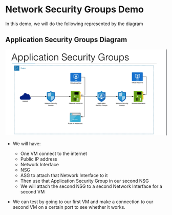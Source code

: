 # Network Security Groups Demo
In this demo, we will do the following represented by the diagram

## Application Security Groups Diagram
![ASG_Demo](./ASG_Demo.PNG)
- We will have:
  - One VM connect to the internet
  - Public IP address
  - Network Interface
  - NSG
  - ASG to attach that Network Interface to it
  - Then use that Application Security Group in our second NSG
  - We will attach the second NSG to a second Network Interface for a second VM

- We can test by going to our first VM and make a connection to our second VM on a certain port to see whether it works.
